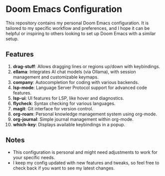 # Doom Emacs Configuration

This repository contains my personal Doom Emacs configuration. It is tailored to my specific workflow and preferences, and I hope it can be helpful or inspiring to others looking to set up Doom Emacs with a similar setup.

## Features

1. **drag-stuff**: Allows dragging lines or regions up/down with keybindings.
2. **ellama**: Integrates AI chat models (via Ollama), with session management and customizable keymaps.
3. **company**: Autocompletion for coding with various backends.
4. **lsp-mode**: Language Server Protocol support for advanced code features.
5. **lsp-ui**: UI features for LSP, like hover and diagnostics.
6. **flycheck**: Syntax checking for various languages.
7. **magit**: Git interface for version control.
8. **org-roam**: Personal knowledge management system using org-mode.
9. **org-journal**: Simple journal management within org-mode.
10. **which-key**: Displays available keybindings in a popup.

## Notes

- This configuration is personal and might need adjustments to work for your specific needs.
- I keep my config updated with new features and tweaks, so feel free to check back if you want to see my latest changes.
